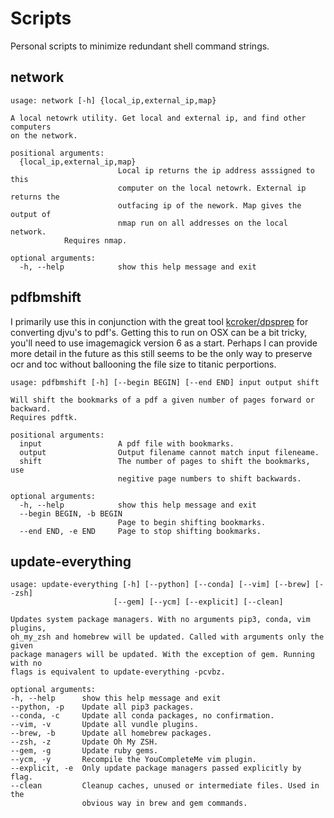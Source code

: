 # Scripts
Personal scripts to minimize redundant shell command strings.

## network


```console
usage: network [-h] {local_ip,external_ip,map}

A local netowrk utility. Get local and external ip, and find other computers
on the network.

positional arguments:
  {local_ip,external_ip,map}
                        Local ip returns the ip address asssigned to this
                        computer on the local netowrk. External ip returns the
                        outfacing ip of the nework. Map gives the output of
                        nmap run on all addresses on the local network.
			Requires nmap.

optional arguments:
  -h, --help            show this help message and exit
```

## pdfbmshift
I primarily use this in conjunction with the great tool [kcroker/dpsprep](https://github.com/kcroker/dpsprep) for converting djvu's to pdf's. Getting this to run on OSX can be a bit tricky, you'll need to use imagemagick version 6 as a start. Perhaps I can provide more detail in the future as this still seems to be the only way to preserve ocr and toc without ballooning the file size to titanic perportions.

```console
usage: pdfbmshift [-h] [--begin BEGIN] [--end END] input output shift

Will shift the bookmarks of a pdf a given number of pages forward or backward.
Requires pdftk.

positional arguments:
  input                 A pdf file with bookmarks.
  output                Output filename cannot match input fileneame.
  shift                 The number of pages to shift the bookmarks, use
                        negitive page numbers to shift backwards.

optional arguments:
  -h, --help            show this help message and exit
  --begin BEGIN, -b BEGIN
                        Page to begin shifting bookmarks.
  --end END, -e END     Page to stop shifting bookmarks.
  ```
  
  ## update-everything
  ```console
  usage: update-everything [-h] [--python] [--conda] [--vim] [--brew] [--zsh]
                         [--gem] [--ycm] [--explicit] [--clean]

Updates system package managers. With no arguments pip3, conda, vim plugins,
oh_my_zsh and homebrew will be updated. Called with arguments only the given
package managers will be updated. With the exception of gem. Running with no
flags is equivalent to update-everything -pcvbz.

optional arguments:
  -h, --help      show this help message and exit
  --python, -p    Update all pip3 packages.
  --conda, -c     Update all conda packages, no confirmation.
  --vim, -v       Update all vundle plugins.
  --brew, -b      Update all homebrew packages.
  --zsh, -z       Update Oh My ZSH.
  --gem, -g       Update ruby gems.
  --ycm, -y       Recompile the YouCompleteMe vim plugin.
  --explicit, -e  Only update package managers passed explicitly by flag.
  --clean         Cleanup caches, unused or intermediate files. Used in the
                  obvious way in brew and gem commands.
  ```
